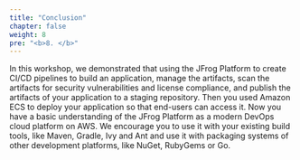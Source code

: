 ```yaml
---
title: "Conclusion"
chapter: false
weight: 8
pre: "<b>8. </b>"
---
```


In this workshop, we demonstrated that using the JFrog Platform to create CI/CD pipelines to build an application, manage the artifacts, scan the artifacts for security vulnerabilities and license compliance, and publish the artifacts of your application to a staging repository. Then you used Amazon ECS to deploy your application so that end-users can access it. 
Now you have a basic understanding of the JFrog Platform as a modern DevOps cloud platform on AWS. We encourage you to use it with your existing build tools, like Maven, Gradle, Ivy and Ant and use it with packaging systems of other development platforms, like NuGet, RubyGems or Go.
